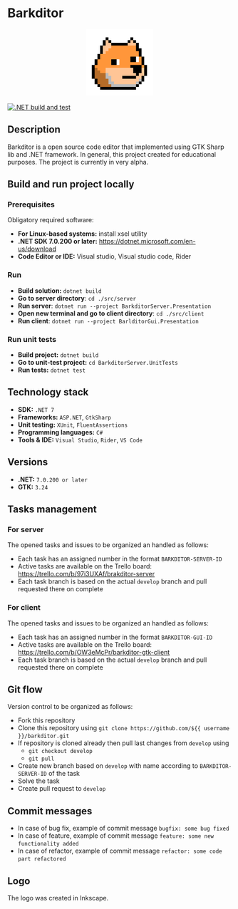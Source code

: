 # Barkditor

<p align="center">
    <img src="./img/barkditor-logo.svg" width="150" height="150" alt="Barkditor logo">
</p>

[![.NET build and test](https://github.com/Khachatur-Khachatryan/barkditor/actions/workflows/build_and_test.yml/badge.svg)](https://github.com/Khachatur-Khachatryan/barkditor/actions/workflows/build_and_test.yml)

## Description
Barkditor is a open source code editor that implemented using GTK Sharp lib and .NET framework.
In general, this project created for educational purposes.
The project is currently in very alpha.

## Build and run project locally

### Prerequisites

Obligatory required software:

- **For Linux-based systems:** install xsel utility
- **.NET SDK 7.0.200 or later:** https://dotnet.microsoft.com/en-us/download
- **Code Editor or IDE:** Visual studio, Visual studio code, Rider

### Run

- **Build solution:** `dotnet build`
- **Go to server directory**: `cd ./src/server`
- **Run server**: `dotnet run --project BarkditorServer.Presentation`
- **Open new terminal and go to client directory**: `cd ./src/client`
- **Run client**: `dotnet run --project BarlditorGui.Presentation`

### Run unit tests

- **Build project:** `dotnet build`
- **Go to unit-test project:** `cd BarkditorServer.UnitTests`
- **Run tests:** `dotnet test`

## Technology stack

- **SDK:** `.NET 7`
- **Frameworks:** `ASP.NET`, `GtkSharp`
- **Unit testing:** `XUnit`, `FluentAssertions`
- **Programming languages:** `C#`
- **Tools & IDE:** `Visual Studio`, `Rider`, `VS Code`

## Versions

- **.NET:** `7.0.200 or later`
- **GTK:** `3.24`

## Tasks management

### For server

The opened tasks and issues to be organized an handled as follows:

- Each task has an assigned number in the format `BARKDITOR-SERVER-ID`
- Active tasks are available on the Trello board: https://trello.com/b/97i3UXAf/brakditor-server
- Each task branch is based on the actual `develop` branch and pull requested there on complete

### For client

The opened tasks and issues to be organized an handled as follows:

- Each task has an assigned number in the format `BARKDITOR-GUI-ID`
- Active tasks are available on the Trello board: https://trello.com/b/OW3eMcPr/barkditor-gtk-client
- Each task branch is based on the actual `develop` branch and pull requested there on complete


## Git flow

Version control to be organized as follows:

- Fork this repository
- Clone this repository using `git clone https://github.com/${{ username }}/barkditor.git`
- If repository is cloned already then pull last changes from `develop` using
    - `git checkout develop`
    - `git pull`
- Create new branch based on `develop` with name according to `BARKDITOR-SERVER-ID` of the task
- Solve the task
- Create pull request to `develop`

## Commit messages

- In case of bug fix, example of commit message `bugfix: some bug fixed`
- In case of feature, example of commit message `feature: some new functionality added`
- In case of refactor, example of commit message `refactor: some code part refactored`

## Logo

The logo was created in Inkscape.
